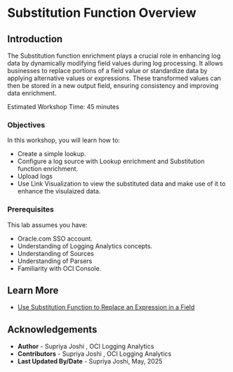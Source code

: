 # Substitution Function Overview
## Introduction

The Substitution function enrichment plays a crucial role in enhancing log data by dynamically modifying field values during log processing. It allows businesses to replace portions of a field value or standardize data by applying alternative values or expressions. These transformed values can then be stored in a new output field, ensuring consistency and improving data enrichment.

Estimated Workshop Time: 45 minutes

### Objectives

In this workshop, you will learn how to:

* Create a simple lookup.
* Configure a log source with Lookup enrichment and  Substitution function enrichment.
* Upload logs 
* Use Link Visualization to view the substituted data and make use of it to enhance the visulaized data. 
   

### Prerequisites

This lab assumes you have:

* Oracle.com SSO account.
* Understanding of Logging Analytics concepts.
* Understanding of Sources
* Understanding of Parsers
* Familiarity with OCI Console.


## Learn More

* [Use Substitution Function to Replace an Expression in a Field](https://docs.oracle.com/en-us/iaas/logging-analytics/doc/create-log-source.html#GUID-C68BC94B-0DBE-4708-BD8D-7B0367B66E3E)


## Acknowledgements
* **Author** - Supriya Joshi , OCI Logging Analytics
* **Contributors** -  Supriya Joshi , OCI Logging Analytics
* **Last Updated By/Date** - Supriya Joshi, May, 2025
